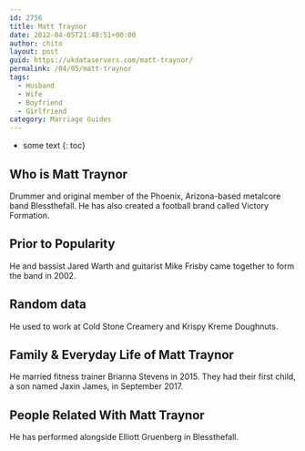```yaml
---
id: 2756
title: Matt Traynor
date: 2012-04-05T21:48:51+00:00
author: chito
layout: post
guid: https://ukdataservers.com/matt-traynor/
permalink: /04/05/matt-traynor
tags:
  - Husband
  - Wife
  - Boyfriend
  - Girlfriend
category: Marriage Guides
---
```


* some text
{: toc}
          
          
## Who is  Matt Traynor
                  
                  
                  
Drummer and original member of the Phoenix, Arizona-based metalcore band Blessthefall. He has also created a football brand called Victory Formation.
                  
                
                
                
## Prior to Popularity 
                  
                  
                  
He and bassist Jared Warth and guitarist Mike Frisby came together to form the band in 2002.
                  
                
                
                
## Random data 
                  
                  
                  
He used to work at Cold Stone Creamery and Krispy Kreme Doughnuts.
                  
                
                
                
## Family & Everyday Life of Matt Traynor
                  
                  
                  
He married fitness trainer Brianna Stevens in 2015. They had their first child, a son named Jaxin James, in September 2017.
                  
                
                
                
## People Related With  Matt Traynor
                  
                  
                  
He has performed alongside Elliott Gruenberg in Blessthefall.
                  
                
              
            
          
          
          
    
    
  
